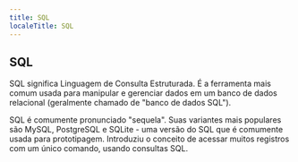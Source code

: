 ```yaml
---
title: SQL
localeTitle: SQL
---
```

## SQL

SQL significa Linguagem de Consulta Estruturada. É a ferramenta mais comum usada para manipular e gerenciar dados em um banco de dados relacional (geralmente chamado de "banco de dados SQL").

SQL é comumente pronunciado "sequela". Suas variantes mais populares são MySQL, PostgreSQL e SQLite - uma versão do SQL que é comumente usada para prototipagem. Introduziu o conceito de acessar muitos registros com um único comando, usando consultas SQL.